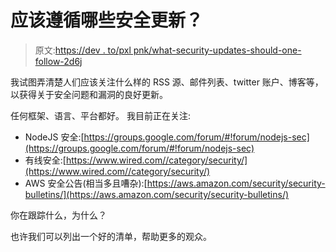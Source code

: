 # 应该遵循哪些安全更新？

> 原文:[https://dev . to/pxl pnk/what-security-updates-should-one-follow-2d6j](https://dev.to/pxlpnk/what-security-updates-should-one-follow-2d6j)

我试图弄清楚人们应该关注什么样的 RSS 源、邮件列表、twitter 账户、博客等，以获得关于安全问题和漏洞的良好更新。

任何框架、语言、平台都好。
我目前正在关注:

*   NodeJS 安全:[https://groups.google.com/forum/#!forum/nodejs-sec](https://groups.google.com/forum/#!forum/nodejs-sec)
*   有线安全:[https://www.wired.com//category/security/](https://www.wired.com//category/security/)
*   AWS 安全公告(相当多且嘈杂):[https://aws.amazon.com/security/security-bulletins/](https://aws.amazon.com/security/security-bulletins/)

你在跟踪什么，为什么？

也许我们可以列出一个好的清单，帮助更多的观众。